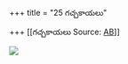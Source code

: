 +++
title = "25 గచ్చకాయలు"

+++
[[గచ్చకాయలు	Source: [AB](https://andhrabharati.com/strI_bAla/bAlabhASha/gachchakAyalu.html)]]

![](25a.gif)
